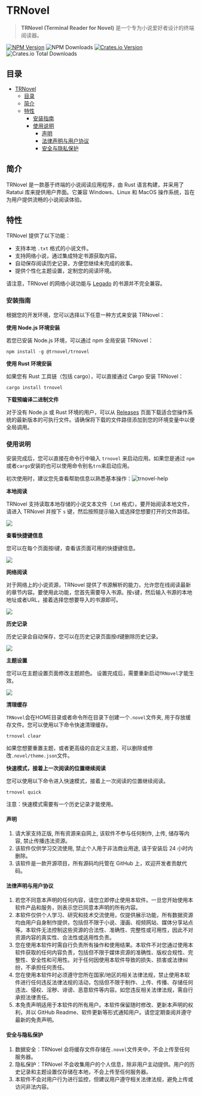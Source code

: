 
# TRNovel

> **TRNovel (Terminal Reader for Novel)** 是一个专为小说爱好者设计的终端阅读器。

[![NPM Version](https://img.shields.io/npm/v/@trnovel/trnovel)](https://www.npmjs.com/package/@trnovel/trnovel) ![NPM Downloads](https://img.shields.io/npm/d18m/%40trnovel%2Ftrnovel?label=npm%20downloads) [![Crates.io Version](https://img.shields.io/crates/v/trnovel)](https://crates.io/crates/trnovel) ![Crates.io Total Downloads](https://img.shields.io/crates/d/trnovel?label=crates.io%20downloads)

## 目录

- [TRNovel](#trnovel)
  - [目录](#目录)
  - [简介](#简介)
  - [特性](#特性)
    - [安装指南](#安装指南)
    - [使用说明](#使用说明)
      - [声明](#声明)
      - [法律声明与用户协议](#法律声明与用户协议)
      - [安全与隐私保护](#安全与隐私保护)

## 简介

TRNovel 是一款基于终端的小说阅读应用程序，由 Rust 语言构建，并采用了 Ratatui 库来提供用户界面。它兼容 Windows、Linux 和 MacOS 操作系统，旨在为用户提供流畅的小说阅读体验。

## 特性

TRNovel 提供了以下功能：

- 支持本地 `.txt` 格式的小说文件。
- 支持网络小说，通过集成特定书源获取内容。
- 自动保存阅读历史记录，方便您继续未完成的故事。
- 提供个性化主题设置，定制您的阅读环境。

请注意，TRNovel 的网络小说功能与 [Legado](https://github.com/gedoor/legado) 的书源并不完全兼容。

### 安装指南

根据您的开发环境，您可以选择以下任意一种方式来安装 TRNovel：

**使用 Node.js 环境安装**

若您已安装 Node.js 环境，可以通过 npm 全局安装 TRNovel：

```shell
npm install -g @trnovel/trnovel
```

**使用 Rust 环境安装**

如果您有 Rust 工具链（包括 cargo），可以直接通过 Cargo 安装 TRNovel：

```shell
cargo install trnovel
```

**下载预编译二进制文件**

对于没有 Node.js 或 Rust 环境的用户，可以从 [Releases](https://github.com/yexiyue/TRNovel/releases/latest) 页面下载适合您操作系统的最新版本的可执行文件。请确保将下载的文件路径添加到您的环境变量中以便全局调用。

### 使用说明

安装完成后，您可以直接在命令行中输入 `trnovel` 来启动应用。如果您是通过 `npm`或者`cargo`安装的也可以使用命令别名`trn`来启动应用。

初次使用时，建议您先查看帮助信息以熟悉基本操作：![trnovel-help](https://yexiyue.github.io/picx-images-hosting/TRNovel/image.9gwnw0eued.webp)

**本地阅读**

TRNovel 支持读取本地存储的小说文本文件（.txt 格式）。要开始阅读本地文件，请进入 TRNovel 并按下 `s` 键，然后按照提示输入或选择您想要打开的文件路径。

![](https://yexiyue.github.io/picx-images-hosting/TRNovel/20250116183707_rec_.gif)

**查看快捷键信息**

您可以在每个页面按i键，查看该页面可用的快捷键信息。

![](https://yexiyue.github.io/picx-images-hosting/TRNovel/image.webp)

**网络阅读**

对于网络上的小说资源，TRNovel 提供了书源解析的能力，允许您在线阅读最新的章节内容。要使用此功能，您首先需要导入书源。按`s`键，然后输入书源的本地地址或者URL，接着选择您想要导入的书源即可。

![](https://yexiyue.github.io/picx-images-hosting/TRNovel/20250117103809_rec_.gif)

**历史记录**

历史记录会自动保存，您可以在历史记录页面按d键删除历史记录。

![](https://yexiyue.github.io/picx-images-hosting/TRNovel/20250117110758_rec_.gif)

**主题设置**

您可以在主题设置页面修改主题颜色。
设置完成后，需要重新启动`TRNovel`才能生效。

![](https://yexiyue.github.io/picx-images-hosting/TRNovel/20250117111013_rec_.gif)

**清理缓存**

`TRNovel`会在HOME目录或者命令所在目录下创建一个`.novel`文件夹, 用于存放缓存文件。您可以使用以下命令快速清理缓存。

```shell
trnovel clear
```

如果您想要重置主题，或者更高级的自定义主题，可以删除或修改`.novel/theme.json`文件。

**快速模式，接着上一次阅读的位置继续阅读**

您可以使用以下命令进入快速模式，接着上一次阅读的位置继续阅读。

```shell
trnovel quick
```

注意：快速模式需要有一个历史记录才能使用。

#### 声明

1. 请大家支持正版, 所有资源来自网上, 该软件不参与任何制作, 上传, 储存等内容, 禁止传播违法资源。
2. 该软件仅供学习交流使用, 禁止个人用于非法商业用途, 请于安装后 24 小时内删除。
3. 该软件是一款开源项目，所有源码均托管在 GitHub 上，欢迎开发者贡献代码。

#### 法律声明与用户协议

1. 若您不同意本声明的任何内容，请您立即停止使用本软件。一旦您开始使用本软件产品和服务，则表示您已同意本声明的所有内容。
2. 本软件仅供个人学习、研究和技术交流使用，仅提供展示功能，所有数据资源均由用户自身制作提供，包括但不限于小说、漫画、视频网站、媒体分享站点等。本软件无法控制这些资源的合法性、准确性、完整性或可用性，因此不对资源内容的真实性、合法性或适用性负责。
3. 您在使用本软件时需自行负责所有操作和使用结果。本软件不对您通过使用本软件获取的任何内容负责，包括但不限于媒体资源的准确性、版权合规性、完整性、安全性和可用性。对于任何因使用本软件导致的损失、损害或法律纠纷，不承担任何责任。
4. 您在使用本软件时必须遵守您所在国家/地区的相关法律法规，禁止使用本软件进行任何违反法律法规的活动，包括但不限于制作、上传、传播、存储任何违法、侵权、淫秽、诽谤、恶意软件等内容。如您违反相关法律法规，需自行承担法律责任。
5. 本免责声明适用于本软件的所有用户。本软件保留随时修改、更新本声明的权利，并以 GitHub Readme、软件更新等形式通知用户。请您定期查阅并遵守最新的免责声明。

#### 安全与隐私保护

1. 数据安全：TRNovel 会将缓存文件存储在`.novel`文件夹中，不会上传至任何服务器。
2. 隐私保护：TRNovel 不会收集用户的个人信息，除非用户主动提供。用户的历史记录和主题设置仅存储在本地，不会上传至任何服务器。
3. 本软件不会对用户行为进行监控，但建议用户遵守相关法律法规，避免上传或访问非法内容。

